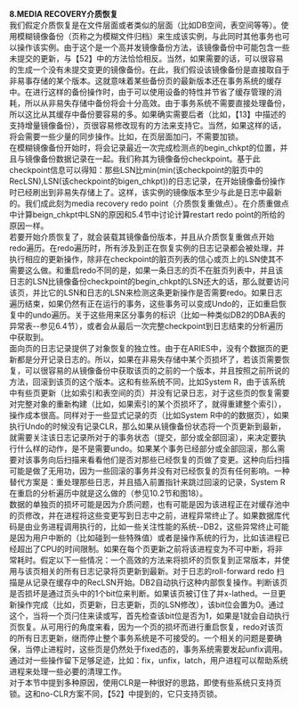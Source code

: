 **8.MEDIA RECOVERY介质恢复**  
我们假定介质恢复是在文件层面或者类似的层面（比如DB空间，表空间等等）。使用模糊镜像备份（页称之为模糊文件归档）来生成该实例，与此同时其他事务也可以操作该实例。由于这个是一个高并发镜像备份方法，该镜像备份中可能包含一些未提交的更新，与【52】中的方法恰恰相反。当然，如果需要的话，可以很容易的生成一个没有未提交变更的镜像备份。在此，我们假设该镜像备份是直接取自于非易事存储的某个版本。这就意味着某些备份页的最新版本还在事务系统的缓存中。在进行这样的备份操作时，由于可以使用设备的特性并节省了缓存管理的消耗，所以从非易失存储中备份将会十分高效。由于事务系统不需要直接处理备份，所以这比从其缓存中备份要容易的多。如果确实需要后者（比如，【13】中描述的支持增量镜像备份），页很容易修改现有的方法来支持它。当然，如果这样的话，将会需要一些少量的同步操作。比如，在页层面加闩，不需要加锁。  
在模糊镜像备份开始时，将会记录最近一次完成检测点的begin_chkpt的位置，并且与镜像备份数据记录在一起。我们称其为镜像备份checkpoint。基于此checkpoint信息可以得知：那些LSN比min(min(该checkpoint的脏页中的RecLSN),LSN(该checkpoint的bigen_chkpt))的日志记录，在开始镜像备份操作时已经刷出到非易失存储上了。这样，该实例的镜像版本至少与此是日志中最新的。我们成此刻为media recovery redo point（介质恢复重做点）。在介质重做点中计算beign_chkpt中LSN的原因和5.4节中讨论计算restart redo point的所给的原因一样。  
若要开始介质恢复了，就会装载其镜像备份版本，并且从介质恢复重做点开始redo遍历。在redo遍历时，所有涉及到正在恢复实例的日志记录都会被处理，并执行相应的更新操作，除非在checkpoint的脏页列表的信心或页上的LSN使其不需要这么做。和重启redo不同的是，如果一条日志的页不在脏页列表中，并且该日志的LSN比镜像备份checkpoint的begin_chkpt的LSN还大的话，那么就要访问该页，并比它的LSN和日志的LSN来检测这条更新操作是否需要redo。如果日志遍历结束，如果仍然有正在运行的事务，这些事务可以变成Undo的，正如重启恢复中的undo遍历。关于这些用来区分事务的标识（比如一种类似DB2的DBA表的异常表--参见6.4节），或者会从最后一次完整checkpoint到日志结束的分析遍历中获取到。  
面向页的日志记录提供了对象恢复的独立性。由于在ARIES中，没有个数据页的更新都是分开记录日志的。所以，如果在非易失存储中某个页损坏了，若该页需要恢复，可以很容易的从镜像备份中获取该页的之前的一个版本，并且按照之前所说的方法，回滚到该页的这个版本。这和有些系统不同，比如System R，由于该系统中有些页更新（比如索引和表空间的页）并没有记录日志，对于这些页的恢复需要对完整对象的重新构建（比如，如果索引的某个页损坏了，就得重建整个索引），操作成本很高。同样对于一些显式记录的页（比如System R中的的数据页），如果执行Undo的时候没有记录CLR，那么如果从镜像备份状态将一个页更新到最新，就需要关注该日志记录所对于的事务状态（提交，部分或全部回滚），来决定要执行什么样的动作，是不是需要undo。如果某个事务已经部分或全部回滚，那么需要对该事务向后扫描来看看他们是否对那些已经恢复的页做了变更。这种向后扫描可能是做了无用功，因为一些回滚的事务并没有对已经恢复的页有任何影响。一种替代方案是：重处理那些日志，并且插入前置指针来跳过回滚的记录，System R在重启的分析遍历中就是这么做的（参见10.2节和图18）。  
数据的单独页的损坏可能是因为介质问题，也有可能是因为该进程正在对缓存池中的页修改，并在进程将这些变更写到日志中之前，进程异常终止了。如果数据库代码是由业务进程调用执行的，比如一些关注性能的系统--DB2，这些异常终止可能是因为用户中断的（比如碰到一些特殊值）或者是操作系统的行为，比如该进程已经超出了CPU的时间限制。如果在每个页更新之前将该进程变为不可中断，将非常耗时。假定以下一些情况：一个高效的方法来将损坏的页恢复到正常版本，并使用与该页相关的所有日志记录将页更新到最新。对于日志的roll-forward redo 扫描是从记录在缓存中的RecLSN开始。DB2自动执行这种内部恢复操作。判断该页是否损坏是通过页头中的1个bit位来判断。如果该页被订住了并x-lathed。一旦更新操作完成（比如，页更新，日志更新，页的LSN修改），该bit位会置为0。通过这个，当将一个页闩住来读或写，首先检查该bit位是否为1，如果是1就会自动执行页恢复。从可用行的角度来看，因为一个页的损坏而进行重启恢复，redo对该页的所有日志更新，继而停止整个事务系统是不可接受的。一个相关的问题是要确保，当停止进程时，这些页是仍然处于fixed态的，事务系统需要发起unfix调用。通过对一些操作留下足够足迹，比如：fix，unfix，latch，用户进程可以帮助系统进程来处理一些必要的清理工作。  
对于本节中提到多种原因，使用CLR是一种很好的思路，即使有些系统只支持页锁。这和no-CLR方案不同，【52】中提到的，它只支持页锁。